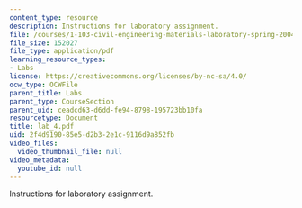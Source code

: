 ```yaml
---
content_type: resource
description: Instructions for laboratory assignment.
file: /courses/1-103-civil-engineering-materials-laboratory-spring-2004/2f4d919085e5d2b32e1c9116d9a852fb_lab_4.pdf
file_size: 152027
file_type: application/pdf
learning_resource_types:
- Labs
license: https://creativecommons.org/licenses/by-nc-sa/4.0/
ocw_type: OCWFile
parent_title: Labs
parent_type: CourseSection
parent_uid: ceadcd63-d6dd-fe94-8798-195723bb10fa
resourcetype: Document
title: lab_4.pdf
uid: 2f4d9190-85e5-d2b3-2e1c-9116d9a852fb
video_files:
  video_thumbnail_file: null
video_metadata:
  youtube_id: null
---
```

Instructions for laboratory assignment.